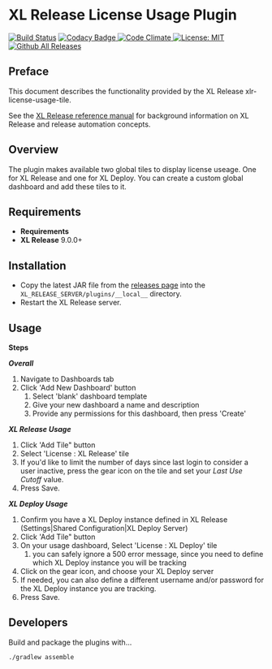 # XL Release License Usage Plugin

[![Build Status][xlr-license-usage-tile-travis-image]][xlr-license-usage-tile-travis-url]
[![Codacy Badge][xlr-license-usage-tile-codacy-image] ][xlr-license-usage-tile-codacy-url]
[![Code Climate][xlr-license-usage-tile-code-climate-image] ][xlr-license-usage-tile-code-climate-url]
[![License: MIT][xlr-license-usage-tile-license-image]][xlr-license-usage-tile-license-url]
[![Github All Releases][xlr-license-usage-tile-downloads-image]]()

## Preface

This document describes the functionality provided by the XL Release xlr-license-usage-tile. 

See the [XL Release reference manual](https://docs.xebialabs.com/xl-release) for background information on XL Release and release automation concepts.  

## Overview

The plugin makes available two global tiles to display license useage.  One for XL Release and one for XL Deploy.  You can create a custom global dashboard and add these tiles to it.

## Requirements

* **Requirements**
*  **XL Release**   9.0.0+

## Installation

* Copy the latest JAR file from the [releases page](https://github.com/xebialabs-community/xlr-license-usage-tile/releases) into the `XL_RELEASE_SERVER/plugins/__local__` directory.
* Restart the XL Release server.

## Usage

**Steps**

***Overall***
1. Navigate to Dashboards tab
1. Click 'Add New Dashboard' button
    1. Select 'blank' dashboard template
    2. Give your new dashboard a name and description
    3. Provide any permissions for this dashboard, then press 'Create'

***XL Release Usage***
1. Click 'Add Tile" button
2. Select 'License : XL Release' tile
3. If you'd like to limit the number of days since last login to consider a user inactive, press the gear icon on the tile and set your *Last Use Cutoff* value.
4. Press Save.

***XL Deploy Usage***
1. Confirm you have a XL Deploy instance defined in XL Release (Settings|Shared Configuration|XL Deploy Server)
2. Click 'Add Tile" button
3. On your usage dashboard, Select 'License : XL Deploy' tile
   1. you can safely ignore a 500 error message, since you need to define which XL Deploy instance you will be tracking
4. Click on the gear icon, and choose your XL Deploy server
5. If needed, you can also define a different username and/or password for the XL Deploy instance you are tracking.
6. Press Save.

## Developers

Build and package the plugins with...

```bash
./gradlew assemble
```

[xlr-license-usage-tile-travis-image]: https://travis-ci.org/xebialabs-community/xlr-license-usage-tile.svg?branch=master
[xlr-license-usage-tile-travis-url]: https://travis-ci.org/xebialabs-community/xlr-license-usage-tile

[xlr-license-usage-tile-codacy-image]: https://api.codacy.com/project/badge/Grade/88dec34743b84dac8f9aaaa665a99207
[xlr-license-usage-tile-codacy-url]: https://www.codacy.com/app/ladamato/xlr-license-usage-tile

[xlr-license-usage-tile-code-climate-image]: https://codeclimate.com/github/xebialabs-community/xlr-license-usage-tile/badges/gpa.svg
[xlr-license-usage-tile-code-climate-url]: https://codeclimate.com/github/xebialabs-community/xlr-license-usage-tile

[xlr-license-usage-tile-license-image]: https://img.shields.io/badge/License-MIT-yellow.svg
[xlr-license-usage-tile-license-url]: https://opensource.org/licenses/MIT
[xlr-license-usage-tile-downloads-image]: https://img.shields.io/github/downloads/xebialabs-community/xlr-license-usage-tile/total.svg
